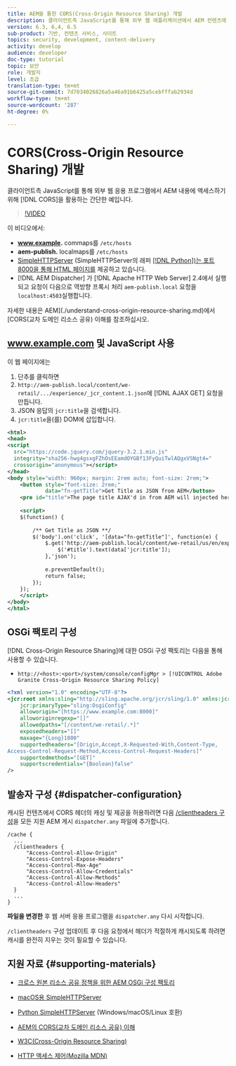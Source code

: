 ```yaml
---
title: AEM을 통한 CORS(Cross-Origin Resource Sharing) 개발
description: 클라이언트측 JavaScript를 통해 외부 웹 애플리케이션에서 AEM 컨텐츠에 액세스하기 위해 CORS를 활용하는 간단한 예.
version: 6.3, 6,4, 6.5
sub-product: 기반, 컨텐츠 서비스, 사이트
topics: security, development, content-delivery
activity: develop
audience: developer
doc-type: tutorial
topic: 보안
role: 개발자
level: 초급
translation-type: tm+mt
source-git-commit: 7d7034026826a5a46a91b6425a5cebfffab2934d
workflow-type: tm+mt
source-wordcount: '287'
ht-degree: 0%

---
```



# CORS(Cross-Origin Resource Sharing) 개발

클라이언트측 JavaScript를 통해 외부 웹 응용 프로그램에서 AEM 내용에 액세스하기 위해 [!DNL CORS]을 활용하는 간단한 예입니다.

>[!VIDEO](https://video.tv.adobe.com/v/18837/?quality=12&learn=on)

이 비디오에서:

* **www.example.** commaps를  `/etc/hosts`
* **aem-publish.** localmaps를  `/etc/hosts`
* [SimpleHTTPServer](https://itunes.apple.com/us/app/simple-http-server/id441002840?mt=12) (SimpleHTTPServer의 래퍼 [[!DNL Python])는 포트 8000을 통해 HTML 페이지를](https://docs.python.org/2/library/simplehttpserver.html) 제공하고 있습니다.
* [!DNL AEM Dispatcher] 가  [!DNL Apache HTTP Web Server] 2.4에서 실행되고 요청이 다음으로 역방향 프록시 처리  `aem-publish.local` 요청을  `localhost:4503`실행합니다.

자세한 내용은 AEM](./understand-cross-origin-resource-sharing.md)에서 [CORS(교차 도메인 리소스 공유) 이해를 참조하십시오.

## www.example.com 및 JavaScript 사용

이 웹 페이지에는

1. 단추를 클릭하면
1. `http://aem-publish.local/content/we-retail/.../experience/_jcr_content.1.json`에 [!DNL AJAX GET] 요청을 만듭니다.
1. JSON 응답의 `jcr:title`을 검색합니다.
1. `jcr:title`을(를) DOM에 삽입합니다.

```xml
<html>
<head>
<script
  src="https://code.jquery.com/jquery-3.2.1.min.js"
  integrity="sha256-hwg4gsxgFZhOsEEamdOYGBf13FyQuiTwlAQgxVSNgt4="
  crossorigin="anonymous"></script>   
</head>
<body style="width: 960px; margin: 2rem auto; font-size: 2rem;">
    <button style="font-size: 2rem;"
            data="fn-getTitle">Get Title as JSON from AEM</button>
    <pre id="title">The page title AJAX'd in from AEM will injected here</pre>
    
    <script>
    $(function() { 
        
        /** Get Title as JSON **/
        $('body').on('click', '[data="fn-getTitle"]', function(e) { 
            $.get('http://aem-publish.local/content/we-retail/us/en/experience/_jcr_content.1.json', function(data) {
                $('#title').text(data['jcr:title']);
            },'json');
            
            e.preventDefault();
            return false;
        });
    });
    </script>
</body>
</html>
```

## OSGi 팩토리 구성

[!DNL Cross-Origin Resource Sharing]에 대한 OSGi 구성 팩토리는 다음을 통해 사용할 수 있습니다.

* `http://<host>:<port>/system/console/configMgr > [!UICONTROL Adobe Granite Cross-Origin Resource Sharing Policy]`

```xml
<?xml version="1.0" encoding="UTF-8"?>
<jcr:root xmlns:sling="http://sling.apache.org/jcr/sling/1.0" xmlns:jcr="http://www.jcp.org/jcr/1.0"
    jcr:primaryType="sling:OsgiConfig"
    alloworigin="[https://www.example.com:8000]"
    alloworiginregexp="[]"
    allowedpaths="[/content/we-retail/.*]"
    exposedheaders="[]"
    maxage="{Long}1800"
    supportedheaders="[Origin,Accept,X-Requested-With,Content-Type,
Access-Control-Request-Method,Access-Control-Request-Headers]"
    supportedmethods="[GET]"
    supportscredentials="{Boolean}false"
/>
```

## 발송자 구성 {#dispatcher-configuration}

캐시된 컨텐츠에서 CORS 헤더의 캐싱 및 제공을 허용하려면 다음 [/clientheaders 구성](https://experienceleague.adobe.com/docs/experience-manager-dispatcher/using/configuring/dispatcher-configuration.html?lang=en#specifying-the-http-headers-to-pass-through-clientheaders)을 모든 지원 AEM 게시 `dispatcher.any` 파일에 추가합니다.

```
/cache { 
  ...
  /clientheaders {
      "Access-Control-Allow-Origin"
      "Access-Control-Expose-Headers"
      "Access-Control-Max-Age"
      "Access-Control-Allow-Credentials"
      "Access-Control-Allow-Methods"
      "Access-Control-Allow-Headers"
  }
  ...
}
```

**파일을 변경한** 후 웹 서버 응용 프로그램을  `dispatcher.any` 다시 시작합니다.

`/clientheaders` 구성 업데이트 후 다음 요청에서 헤더가 적절하게 캐시되도록 하려면 캐시를 완전히 지우는 것이 필요할 수 있습니다.

## 지원 자료 {#supporting-materials}

* [크로스 원본 리소스 공유 정책을 위한 AEM OSGi 구성 팩토리](http://localhost:4502/system/console/configMgr/com.adobe.granite.cors.impl.CORSPolicyImpl)
* [macOS용 SimpleHTTPServer](https://itunes.apple.com/us/app/simple-http-server/id441002840?mt=12)
* [Python SimpleHTTPServer](https://docs.python.org/2/library/simplehttpserver.html) (Windows/macOS/Linux 호환)

* [AEM의 CORS(교차 도메인 리소스 공유) 이해](./understand-cross-origin-resource-sharing.md)
* [W3C(Cross-Origin Resource Sharing)](https://www.w3.org/TR/cors/)
* [HTTP 액세스 제어(Mozilla MDN)](https://developer.mozilla.org/en-US/docs/Web/HTTP/Access_control_CORS)

